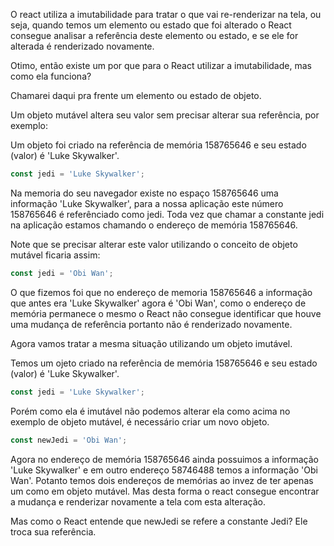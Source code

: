 O react utiliza a imutabilidade para tratar o que vai re-renderizar na tela, ou seja, quando temos um elemento ou estado que foi alterado o React consegue analisar a referência deste elemento ou estado, e se ele for alterada é renderizado novamente.

Otimo, então existe um por que para o React utilizar a imutabilidade, mas como ela funciona?

Chamarei daqui pra frente um elemento ou estado de objeto.

Um objeto mutável altera seu valor sem precisar alterar sua referência, por exemplo:

Um objeto foi criado na referência de memória 158765646 e seu estado (valor) é 'Luke Skywalker'.
```js
const jedi = 'Luke Skywalker';
```

Na memoria do seu navegador existe no espaço 158765646 uma informação 'Luke Skywalker', para a nossa aplicação este número 158765646 é referênciado como jedi. Toda vez que chamar a constante jedi na aplicação estamos chamando o endereço de memória 158765646.

Note que se precisar alterar este valor utilizando o conceito de objeto mutável ficaria assim:
```js
const jedi = 'Obi Wan';
```

O que fizemos foi que no endereço de memoria 158765646 a informação que antes era 'Luke Skywalker' agora é 'Obi Wan', como o endereço de memória permanece o mesmo o React não consegue identificar que houve uma mudança de referência portanto não é renderizado novamente.

Agora vamos tratar a mesma situação utilizando um objeto imutável.

Temos um ojeto criado na referência de memória 158765646 e seu estado (valor) é 'Luke Skywalker'.
```js
const jedi = 'Luke Skywalker';
```

Porém como ela é imutável não podemos alterar ela como acima no exemplo de objeto mutável, é necessário criar um novo objeto.
```js
const newJedi = 'Obi Wan';
```

Agora no endereço de memória 158765646 ainda possuimos a informação 'Luke Skywalker' e em outro endereço 58746488 temos a informação 'Obi Wan'. Potanto temos dois endereços de memórias ao invez de ter apenas um como em objeto mutável. Mas desta forma o react consegue encontrar a mudança e renderizar novamente a tela com esta alteração.

Mas como o React entende que newJedi se refere a constante Jedi?
Ele troca sua referência. 

